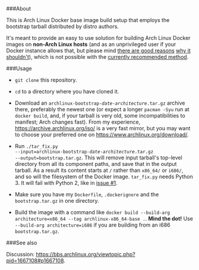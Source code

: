 ###About

This is Arch Linux Docker base image build setup that employs the bootstrap tarball distributed by distro authors.
 
It's meant to provide an easy to use solution for building Arch Linux Docker images on **non-Arch Linux hosts** (and as an unprivileged user if your Docker instance allows that, but please mind [there are good reasons](http://www.projectatomic.io/blog/2015/08/why-we-dont-let-non-root-users-run-docker-in-centos-fedora-or-rhel/) [why it shouldn't](https://docs.docker.com/engine/security/security/#/docker-daemon-attack-surface)), which is not possible with the [currently recommended method](https://wiki.archlinux.org/index.php/Docker#Build_Image).


###Usage

- `git clone` this repository.

- `cd` to a directory where you have cloned it.

- Download an <code>archlinux-bootstrap-<i>date-architecture</i>.tar.gz</code> archive there, preferably the newest one (or expect a longer `pacman -Syu` run at `docker build`, and, if your tarball is very old, some incompatibilities to manifest; Arch changes fast). From my experience, https://archive.archlinux.org/iso/ is a very fast mirror, but you may want to choose your preferred one on https://www.archlinux.org/download/.

- Run <code>./tar_fix.py --input=archlinux-bootstrap-<i>date-architecture</i>.tar.gz --output=bootstrap.tar.gz</code>. This will remove input tarball's top-level directory from all its component paths, and save that in the output tarball. As a result its content starts at `/` rather than `x86_64/` or `i686/`, and so will the filesystem of the Docker image. `tar_fix.py` needs Python 3. It will fail with Python 2, like in [issue #1](https://github.com/czka/archlinux-docker/issues/1).

- Make sure you have my `Dockerfile`, `.dockerignore` and the `bootstrap.tar.gz` in one directory.

- Build the image with a command like `docker build --build-arg architecture=x86_64 --tag archlinux-x86_64-base .`. **Mind the dot!** Use `--build-arg architecture=i686` if you are building from an i686 `bootstrap.tar.gz`.

###See also

Discussion: https://bbs.archlinux.org/viewtopic.php?pid=1667108#p1667108.
